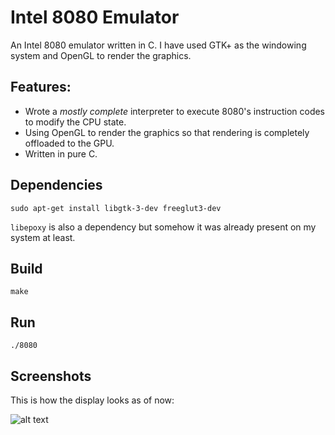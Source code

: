# Intel 8080 Emulator
An Intel 8080 emulator written in C. I have used GTK+ as the windowing system and OpenGL to render the graphics.

## Features:
* Wrote a *mostly complete* interpreter to execute 8080's instruction codes to modify the CPU state.
* Using OpenGL to render the graphics so that rendering is completely offloaded to the GPU.
* Written in pure C.

## Dependencies
```
sudo apt-get install libgtk-3-dev freeglut3-dev
```
`libepoxy` is also a dependency but somehow it was already present on my system at least.

## Build
```
make
```

## Run
```
./8080
```
## Screenshots
This is how the display looks as of now:

![alt text](https://raw.githubusercontent.com/omerjerk/hello-8080/master/screenshots/demo.gif)
